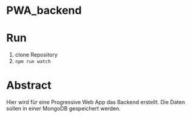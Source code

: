 # PWA_backend

# Run 

1. clone Repository 
2. ```npm run watch```


# Abstract 

Hier wird für eine Progressive Web App das Backend erstellt.
Die Daten sollen in einer MongoDB gespeichert werden.
